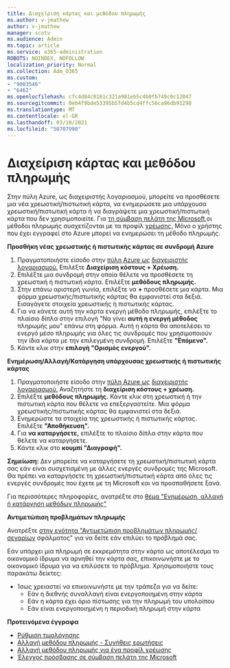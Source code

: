 ```yaml
---
title: Διαχείριση κάρτας και μεθόδου πληρωμής
ms.author: v-jmathew
author: v-jmathew
manager: scotv
ms.audience: Admin
ms.topic: article
ms.service: o365-administration
ROBOTS: NOINDEX, NOFOLLOW
localization_priority: Normal
ms.collection: Adm_O365
ms.custom:
- "9003546"
- "6462"
ms.openlocfilehash: cfc4d84c8161c321a981eb5c4b0fb749c0c12047
ms.sourcegitcommit: 0eb4f9bde53395b5fd4b5cd4ffc56ca96db91298
ms.translationtype: MT
ms.contentlocale: el-GR
ms.lasthandoff: 03/10/2021
ms.locfileid: "50707990"
---
```

# <a name="manage-card-and-payment-method"></a>Διαχείριση κάρτας και μεθόδου πληρωμής

Στην πύλη Azure, ως διαχειριστής λογαριασμού, μπορείτε να προσθέσετε μια νέα χρεωστική/πιστωτική κάρτα, να ενημερώσετε μια υπάρχουσα χρεωστική/πιστωτική κάρτα ή να διαγράψετε μια χρεωστική/πιστωτική κάρτα που δεν χρησιμοποιείτε. Για [τη σύμβαση πελάτη της Microsoft,](https://docs.microsoft.com/azure/billing/billing-how-to-change-credit-card?WT.mc_id=Portal-Microsoft_Azure_Support#check-access-to-a-microsoft-customer-agreement)οι μέθοδοι πληρωμής συσχετίζονται με τα προφίλ [χρέωσης.](https://docs.microsoft.com/azure/billing/billing-how-to-change-credit-card?WT.mc_id=Portal-Microsoft_Azure_Support#change-payment-method-for-a-billing-profile) Μόνο ο χρήστης που έχει εγγραφεί στο Azure μπορεί να ενημερώσει τη μέθοδο πληρωμής.

**Προσθήκη νέας χρεωστικής ή πιστωτικής κάρτας σε συνδρομή Azure**

1. Πραγματοποιήστε είσοδο στην [πύλη Azure ως](https://ms.portal.azure.com/) [διαχειριστής λογαριασμού.](https://docs.microsoft.com/azure/cost-management-billing/manage/billing-subscription-transfer?WT.mc_id=Portal-Microsoft_Azure_Support#whoisaa) Επιλέξτε **Διαχείριση κόστους + Χρέωση.**
2. Επιλέξτε μια συνδρομή στην οποία θέλετε να προσθέσετε τη χρεωστική ή πιστωτική κάρτα. Επιλέξτε **μεθόδους πληρωμής.**
3. Στην επάνω αριστερή γωνία, επιλέξτε να **+** προσθέσετε μια κάρτα. Μια φόρμα χρεωστικής/πιστωτικής κάρτας θα εμφανιστεί στα δεξιά. Εισαγάγετε στοιχεία χρεωστικής ή πιστωτικής κάρτας.
4. Για να κάνετε αυτή την κάρτα ενεργή μέθοδο πληρωμής, επιλέξτε το πλαίσιο δίπλα στην επιλογή "Να γίνει **αυτή η ενεργή μέθοδος** πληρωμής μου" επάνω στη φόρμα. Αυτή η κάρτα θα αποτελέσει το ενεργό μέσο πληρωμής για όλες τις συνδρομές που χρησιμοποιούν την ίδια κάρτα με την επιλεγμένη συνδρομή. Επιλέξτε **"Επόμενο".**
5. Κάντε κλικ στην **επιλογή "Ορισμός ενεργού".** 
 
**Ενημέρωση/Αλλαγή/Κατάργηση υπάρχουσας χρεωστικής ή πιστωτικής κάρτας**

1.  Πραγματοποιήστε είσοδο στην [πύλη Azure ως](https://portal.azure.com/) [διαχειριστής λογαριασμού.](https://docs.microsoft.com/azure/billing/billing-subscription-transfer?WT.mc_id=Portal-Microsoft_Azure_Support#whoisaa) Αναζητήστε τη **διαχείριση κόστους + χρέωση.**
2.  Επιλέξτε **μεθόδους πληρωμής.** Κάντε κλικ στη χρεωστική ή την πιστωτική κάρτα που θέλετε να επεξεργαστείτε. Μια φόρμα χρεωστικής/πιστωτικής κάρτας θα εμφανιστεί στα δεξιά.
3.  Ενημερώστε τα στοιχεία της χρεωστικής ή πιστωτικής κάρτας. Επιλέξτε **"Αποθήκευση".**
4.  Για **να καταργήσετε,** επιλέξτε το πλαίσιο δίπλα στην κάρτα που θέλετε να καταργήσετε.
5.  Κάντε κλικ στο **κουμπί "Διαγραφή".**

**Σημείωση:** Δεν μπορείτε να καταργήσετε τη χρεωστική/πιστωτική κάρτα σας εάν είναι συσχετισμένη με άλλες ενεργές συνδρομές της Microsoft. Θα πρέπει να καταργήσετε τη χρεωστική/πιστωτική κάρτα από όλες τις ενεργές συνδρομές που έχετε με τη Microsoft και να προσπαθήσετε ξανά.

Για περισσότερες πληροφορίες, ανατρέξτε στο [θέμα "Ενημέρωση, αλλαγή ή κατάργηση μεθόδων πληρωμής"](https://docs.microsoft.com/azure/billing/billing-how-to-change-credit-card?WT.mc_id=Portal-Microsoft_Azure_Support)

**Αντιμετώπιση προβλημάτων πληρωμής**

Ανατρέξτε [στην ενότητα "Αντιμετώπιση προβλημάτων πληρωμής/σεναρίων](https://docs.microsoft.com/azure/cost-management-billing/manage/billing-troubleshoot-azure-payment-issues) σφάλματος" για να δείτε εάν επιλύει το πρόβλημά σας.

Εάν υπάρχει μια πληρωμή σε εκκρεμότητα στην κάρτα ως αποτέλεσμα το οικονομικό ίδρυμα  να αρνηθεί την κάρτα σας, επικοινωνήστε με το οικονομικό ίδρυμα για να επιλύσετε το πρόβλημα. Χρησιμοποιήστε τους παρακάτω δείκτες:

- Ίσως χρειαστεί να επικοινωνήστε με την τράπεζα για να δείτε: 
    - Εάν η διεθνής συναλλαγή είναι ενεργοποιημένη στην κάρτα
    - Εάν η κάρτα έχει όριο πίστωσης για την πληρωμή του υπολοίπου
    - Εάν είναι ενεργοποιημένη η περιοδική πληρωμή στην κάρτα

**Προτεινόμενα έγγραφα**

- [Ρύθμιση τιμολόγησης](https://docs.microsoft.com/azure/cost-management-billing/manage/pay-by-invoice)
- [Αλλαγή μεθόδου πληρωμής - Συνήθεις ερωτήσεις](https://docs.microsoft.com/azure/cost-management-billing/manage/change-credit-card?WT.mc_id=Portal-Microsoft_Azure_Support#frequently-asked-questions)
- [Αλλαγή μεθόδου πληρωμής για ένα προφίλ χρέωσης](https://docs.microsoft.com/azure/cost-management-billing/manage/change-credit-card?WT.mc_id=Portal-Microsoft_Azure_Support#change-payment-method-for-a-billing-profile)
- [Έλεγχος πρόσβασης σε σύμβαση πελάτη της Microsoft](https://docs.microsoft.com/azure/cost-management-billing/manage/change-credit-card?WT.mc_id=Portal-Microsoft_Azure_Support#check-access-to-a-microsoft-customer-agreement)
